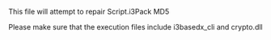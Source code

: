 This file will attempt to repair Script.i3Pack MD5

Please make sure that the execution files include i3basedx_cli and crypto.dll
